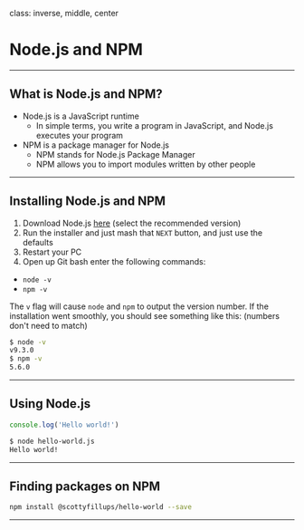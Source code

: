 class: inverse, middle, center

# Node.js and NPM

---

## What is Node.js and NPM?

* Node.js is a JavaScript runtime
  * In simple terms, you write a program in JavaScript, and Node.js executes your program
* NPM is a package manager for Node.js
  * NPM stands for Node.js Package Manager
  * NPM allows you to import modules written by other people

---

## Installing Node.js and NPM

1. Download Node.js [here](https://nodejs.org/en/) (select the recommended version)
2. Run the installer and just mash that `NEXT` button, and just use the defaults
3. Restart your PC
4. Open up Git bash enter the following commands:
  * `node -v`
  * `npm -v`


The `v` flag will cause `node` and `npm` to output the version number. If the installation went smoothly, you should see something like this: (numbers don't need to match)

```bash
$ node -v
v9.3.0
$ npm -v
5.6.0
```

---

## Using Node.js

```js
console.log('Hello world!')
```

```bash
$ node hello-world.js
Hello world!
```

---

## Finding packages on NPM

```bash
npm install @scottyfillups/hello-world --save
```


---


